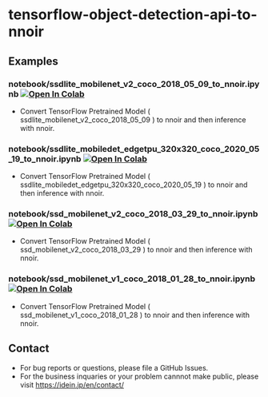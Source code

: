 # tensorflow-object-detection-api-to-nnoir

## Examples
### notebook/ssdlite_mobilenet_v2_coco_2018_05_09_to_nnoir.ipynb [![Open In Colab](https://colab.research.google.com/assets/colab-badge.svg)](https://colab.research.google.com/github/Idein/tensorflow-object-detection-api-to-nnoir/blob/master/notebook/ssdlite_mobilenet_v2_coco_2018_05_09_to_nnoir.ipynb) 
- Convert TensorFlow Pretrained Model ( ssdlite_mobilenet_v2_coco_2018_05_09 ) to nnoir and then inference with nnoir.

### notebook/ssdlite_mobiledet_edgetpu_320x320_coco_2020_05_19_to_nnoir.ipynb [![Open In Colab](https://colab.research.google.com/assets/colab-badge.svg)](https://colab.research.google.com/github/Idein/tensorflow-object-detection-api-to-nnoir/blob/master/notebook/ssdlite_mobiledet_edgetpu_320x320_coco_2020_05_19_to_nnoir.ipynb) 
- Convert TensorFlow Pretrained Model ( ssdlite_mobiledet_edgetpu_320x320_coco_2020_05_19 ) to nnoir and then inference with nnoir.

### notebook/ssd_mobilenet_v2_coco_2018_03_29_to_nnoir.ipynb [![Open In Colab](https://colab.research.google.com/assets/colab-badge.svg)](https://colab.research.google.com/github/Idein/tensorflow-object-detection-api-to-nnoir/blob/master/notebook/ssd_mobilenet_v2_coco_2018_03_29_to_nnoir.ipynb) 
- Convert TensorFlow Pretrained Model ( ssd_mobilenet_v2_coco_2018_03_29 ) to nnoir and then inference with nnoir.

### notebook/ssd_mobilenet_v1_coco_2018_01_28_to_nnoir.ipynb [![Open In Colab](https://colab.research.google.com/assets/colab-badge.svg)](https://colab.research.google.com/github/Idein/tensorflow-object-detection-api-to-nnoir/blob/master/notebook/ssd_mobilenet_v1_coco_2018_01_28_to_nnoir.ipynb) 
- Convert TensorFlow Pretrained Model ( ssd_mobilenet_v1_coco_2018_01_28 ) to nnoir and then inference with nnoir.

## Contact
- For bug reports or questions, please file a GitHub Issues.
- For the business inquaries or your problem cannnot make public, please visit https://idein.jp/en/contact/
